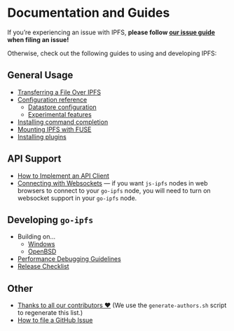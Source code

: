 # Documentation and Guides

If you’re experiencing an issue with IPFS, **please follow [our issue guide](github-issue-guide.md) when filing an issue!**

Otherwise, check out the following guides to using and developing IPFS:


## General Usage

- [Transferring a File Over IPFS](file-transfer.md)
- [Configuration reference](config.md)
    - [Datastore configuration](datastores.md)
    - [Experimental features](experimental-features.md)
- [Installing command completion](command-completion.md)
- [Mounting IPFS with FUSE](fuse.md)
- [Installing plugins](plugins.md)


## API Support

- [How to Implement an API Client](implement-api-bindings.md)
- [Connecting with Websockets](transports.md) — if you want `js-ipfs` nodes in web browsers to connect to your `go-ipfs` node, you will need to turn on websocket support in your `go-ipfs` node.


## Developing `go-ipfs`

- Building on…
    - [Windows](windows.md)
    - [OpenBSD](openbsd.md)
- [Performance Debugging Guidelines](debug-guide.md)
- [Release Checklist](releases.md)


## Other

- [Thanks to all our contributors ❤️](AUTHORS) (We use the `generate-authors.sh` script to regenerate this list.)
- [How to file a GitHub Issue](github-issue-guide.md)

